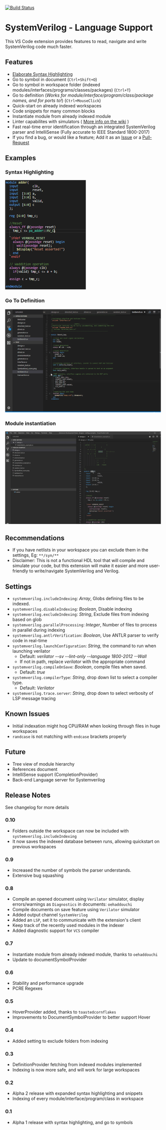 [![Build Status](https://dev.azure.com/CPS-External/VSCode-SystemVerilog/_apis/build/status/VSCode-SystemVerilog%20Github?branchName=master)](https://dev.azure.com/CPS-External/VSCode-SystemVerilog/_build/latest?definitionId=5&branchName=master)

# SystemVerilog - Language Support
This VS Code extension provides features to read, navigate and write SystemVerilog code much faster.

## Features
- [Elaborate Syntax Highlighting](#examples)
- Go to symbol in document (`Ctrl+Shift+O`)
- Go to symbol in workspace folder (indexed modules/interfaces/programs/classes/packages) (`Ctrl+T`)
- Go to definition (_Works for module/interface/program/class/package names, and for ports to!_) (`Ctrl+MouseClick`)
- Quick-start on already indexed workspaces
- Code snippets for many common blocks
- Instantiate module from already indexed module
- Linter capabilites with simulators ( [More info on the wiki](https://github.com/eirikpre/VSCode-SystemVerilog/wiki) )
- Fast real-time error identification through an integrated SystemVerilog parser and IntelliSense (Fully accurate to IEEE Standard 1800-2017)
- If you find a bug, or would like a feature; Add it as an [Issue](https://github.com/eirikpre/VSCode-SystemVerilog/issues) or a [Pull-Request](https://github.com/eirikpre/VSCode-SystemVerilog/pulls)

## Examples
### Syntax Highlighting
![syntax_example](docs/syntax_example_adder.PNG)
### Go To Definition
![goToDef_example](docs/goToDef_demo.gif)
### Module instantiation
![moduleInit_example](docs/moduleInit_demo.gif)

## Recommendations
- If you have netlists in your workspace you can exclude them in the settings, Eg: `**/syn/**`
- Disclaimer: This is not a functional HDL tool that will compile and simulate your code, but this extension will make it easier and more user-friendly to write/navigate SystemVerilog and Verilog.

## Settings
- `systemverilog.includeIndexing`: _Array_, Globs defining files to be indexed.
- `systemverilog.disableIndexing`: _Boolean_, Disable indexing
- `systemverilog.excludeIndexing`: _String_, Exclude files from indexing based on glob
- `systemverilog.parallelProcessing`: _Integer_, Number of files to process in parallel during indexing
- `systemverilog.antlrVerification`: _Boolean_, Use ANTLR parser to verify code in real-time
- `systemverilog.launchConfiguration`: _String_, the command to run when launching verilator
  * Default: _verilator --sv --lint-only --language 1800-2012 --Wall_
  * If not in path, replace _verilator_ with the appropriate command
- `systemverilog.compileOnSave`: _Boolean_, compile files when saved.
  * Default: *true*
- `systemverilog.compilerType`: _String_, drop down list to select a compiler type.
  * Default: *Verilator*
- `systemverilog.trace.server`: _String_, drop down to select verbosity of LSP message tracing

## Known Issues
- Initial indexation might hog CPU/RAM when looking through files in huge workspaces
- `randcase` is not matching with `endcase` brackets properly

## Future
- Tree view of module hierarchy
- References document
- IntelliSense support (CompletionProvider)
- Back-end Language server for Systemverilog

## Release Notes
See changelog for more details
### 0.10
- Folders outside the workspace can now be included with `systemverilog.includeIndexing`
- It now saves the indexed database between runs,
allowing quickstart on previous workspaces
### 0.9
- Increased the number of symbols the parser understands.
- Extensive bug squashing
### 0.8
- Compile an opened document using `Verilator` simulator, display errors/warnings as `Diagnostics` in documents: `oehaddouchi`
- Compile documents on save feature using `Verilator` simulator
- Added output channel `SystemVerilog`
- Added an `LSP`, set it to communicate with the extension's client
- Keep track of the recently used modules in the indexer
- Added diagnostic support for `VCS` compiler
### 0.7
- Instantiate module from already indexed module, thanks to `oehaddouchi`
- Update to documentSymbolProvider
### 0.6
- Stability and performance upgrade
- PCRE Regexes
### 0.5
- HoverProvider added, thanks to `toastedcornflakes`
- Improvements to DocumentSymbolProvider to better support Hover
### 0.4
- Added setting to exclude folders from indexing
### 0.3
- DefinitionProvider fetching from indexed modules implemented
- Indexing is now more safe, and will work for large workspaces
### 0.2
- Alpha 2 release with expanded syntax highlighting and snippets
- Indexing of every module/interface/program/class in workspace
### 0.1
- Alpha 1 release with syntax highlighting, and go to symbols

